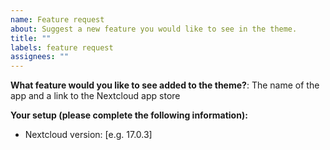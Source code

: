 ```yaml
---
name: Feature request
about: Suggest a new feature you would like to see in the theme.
title: ""
labels: feature request
assignees: ""
---
```


**What feature would you like to see added to the theme?**:
The name of the app and a link to the Nextcloud app store

**Your setup (please complete the following information):**

-   Nextcloud version: [e.g. 17.0.3]
